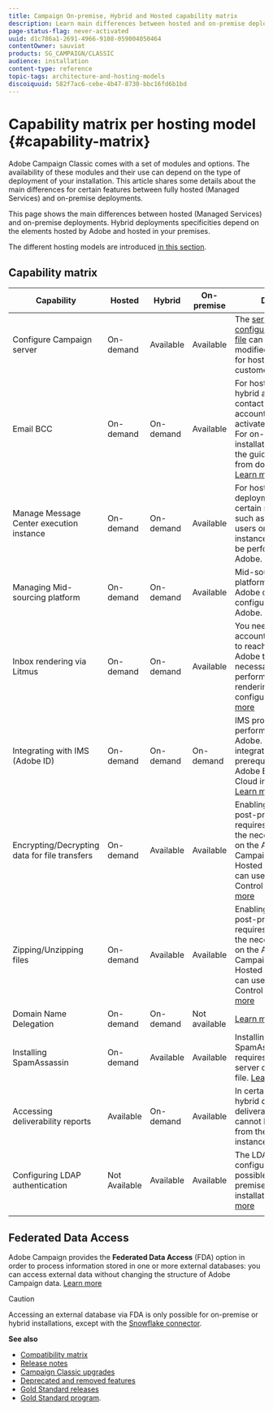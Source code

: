 ```yaml
---
title: Campaign On-premise, Hybrid and Hosted capability matrix
description: Learn main differences between hosted and on-premise deployments
page-status-flag: never-activated
uuid: d1c786a1-2691-4966-9108-059004050464
contentOwner: sauviat
products: SG_CAMPAIGN/CLASSIC
audience: installation
content-type: reference
topic-tags: architecture-and-hosting-models
discoiquuid: 582f7ac6-cebe-4b47-8730-bbc16fd6b1bd
---
```


# Capability matrix per hosting model {#capability-matrix}

Adobe Campaign Classic comes with a set of modules and options. The availability of these modules and their use can depend on the type of deployment of your installation. This article shares some details about the main differences for certain features between fully hosted (Managed Services) and on-premise deployments.

This page shows the main differences between hosted (Managed Services) and on-premise deployments. Hybrid deployments specificities depend on the elements hosted by Adobe and hosted in your premises.

The different hosting models are introduced [in this section](../../installation/using/hosting-models.md).

## Capability matrix

| Capability                                    | Hosted | Hybrid    | On-premise    | Details                                                                                                                                                                                                              |
|-----------------------------------------------|------------------|-----------|---------------|-----------------------------------------------------------------------------------------------------------------------------------------------------------------------------------------------------------------------|
| Configure Campaign server                   | On-demand        | Available | Available     | The [server configuration file](../../installation/using/the-server-configuration-file.md) can only be modified by Adobe for hosted customers. |
| Email BCC                              | On-demand        | On-demand | Available     | For hosted and hybrid architectures, contact your account executive to activate email BCC. For on-premise installations, follow the guidelines from documentation. [Learn more](../../installation/using/email-archiving.md)                                       |
| Manage Message Center execution instance    | On-demand        | On-demand | Available     | For hosted deployments, certain settings, such as creating users on execution instance, can only be performed by Adobe. [Learn more](../../message-center/using/about-transactional-messaging.md)                                                                            |
| Managing Mid-sourcing platform                | On-demand        | On-demand | Available     | Mid-sourcing platforms hosted by Adobe can only be configured by Adobe.                                                                                                                                               |
| Inbox rendering via Litmus                    | On-demand        | On-demand | Available     | You need a Litmus account. You need to reach out to Adobe to get the necessary details or perform the Inbox rendering configuration. [Learn more](../../delivery/using/inbox-rendering.md)                                              |
| Integrating with IMS (Adobe ID)               | On-demand        | On-demand | On-demand     | IMS provisioning is performed by Adobe. This integration is a prerequisite for Adobe Experience Cloud integrations. [Learn more](../../integrations/using/about-adobe-id.md)                    |
| Encrypting/Decrypting data for file transfers | On-demand        | Available | Available     | Enabling file pre- or post-processing requires installing the necessary utility on the Adobe Campaign server. Hosted customers can use Campaign Control Panel. [Learn more](../../workflow/using/importing-data.md#unzipping-or-decrypting-a-file-before-processing)                                                                                 |
| Zipping/Unzipping files                       | On-demand        | Available | Available     | Enabling file pre- or post-processing requires installing the necessary utility on the Adobe Campaign server. Hosted customers can use Campaign Control Panel. [Learn more](../../workflow/using/importing-data.md#unzipping-or-decrypting-a-file-before-processing)                                                                                      |
| Domain Name Delegation                        | On-demand        | On-demand | Not available | [Learn more](https://helpx.adobe.com/campaign/kb/domain-name-delegation.html)                                                                                                                                                                                                                      |
| Installing SpamAssassin                       | On-demand        | Available | Available     | Installing SpamAssassin requires editing the server configuration file. [Learn more](../../delivery/using/spamassassin.md)                                                                                                                                               |
| Accessing deliverability reports              | Available        | On-demand | Available     | In certain cases of hybrid deployments, deliverability reports cannot be accessed from the marketing instance.                                                                                                        |
| Configuring LDAP authentication               | Not Available    | Available | Available     | The LDAP configuration is only possible for on-premise or hybrid installations. [Learn more](../../installation/using/connecting-through-ldap.md)                                                                                                                                 
                                                                                      |
## Federated Data Access

Adobe Campaign provides the **Federated Data Access** (FDA) option in order to process information stored in one or more external databases: you can access external data without changing the structure of Adobe Campaign data. [Learn more](../../platform/using/about-fda.md)

>[!CAUTION]
>
>Accessing an external database via FDA is only possible for on-premise or hybrid installations, except with the [Snowflake connector](../../platform/using/specific-configuration-database.md#configure-access-to-snowflake).


**See also**

* [Compatibility matrix](../../rn/using/compatibility-matrix.md)
* [Release notes](../../rn/using/latest-release.md)
* [Campaign Classic upgrades](../../rn/using/rn-overview.md)
* [Deprecated and removed features](../../rn/using/deprecated-features.md)
* [Gold Standard releases](../../rn/using/gold-standard.md)
* [Gold Standard program](https://helpx.adobe.com/campaign/kb/gold-standard.html).
